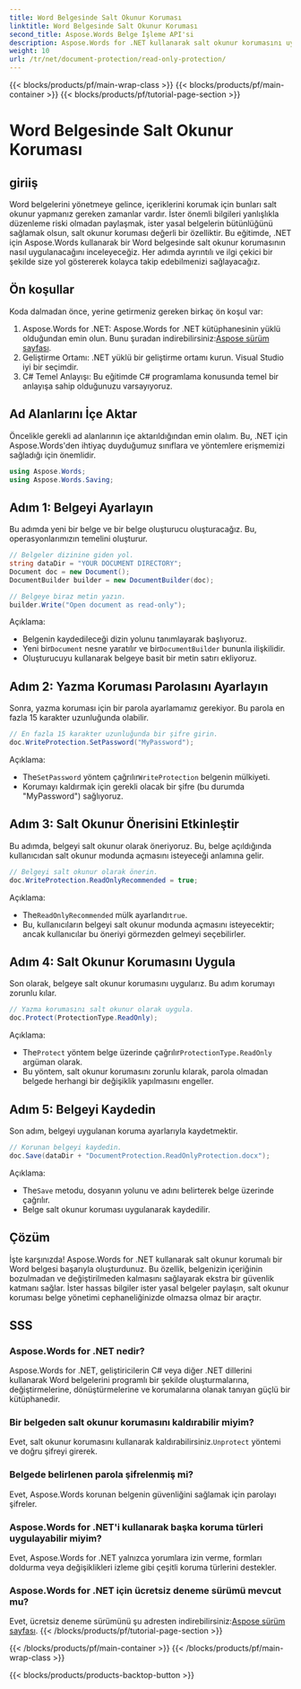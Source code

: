 ```yaml
---
title: Word Belgesinde Salt Okunur Koruması
linktitle: Word Belgesinde Salt Okunur Koruması
second_title: Aspose.Words Belge İşleme API'si
description: Aspose.Words for .NET kullanarak salt okunur korumasını uygulayarak Word belgelerinizi nasıl koruyacağınızı öğrenin. Adım adım kılavuzumuzu izleyin.
weight: 10
url: /tr/net/document-protection/read-only-protection/
---
```


{{< blocks/products/pf/main-wrap-class >}}
{{< blocks/products/pf/main-container >}}
{{< blocks/products/pf/tutorial-page-section >}}

# Word Belgesinde Salt Okunur Koruması

## giriiş

Word belgelerini yönetmeye gelince, içeriklerini korumak için bunları salt okunur yapmanız gereken zamanlar vardır. İster önemli bilgileri yanlışlıkla düzenleme riski olmadan paylaşmak, ister yasal belgelerin bütünlüğünü sağlamak olsun, salt okunur koruması değerli bir özelliktir. Bu eğitimde, .NET için Aspose.Words kullanarak bir Word belgesinde salt okunur korumasının nasıl uygulanacağını inceleyeceğiz. Her adımda ayrıntılı ve ilgi çekici bir şekilde size yol göstererek kolayca takip edebilmenizi sağlayacağız.

## Ön koşullar

Koda dalmadan önce, yerine getirmeniz gereken birkaç ön koşul var:

1.  Aspose.Words for .NET: Aspose.Words for .NET kütüphanesinin yüklü olduğundan emin olun. Bunu şuradan indirebilirsiniz:[Aspose sürüm sayfası](https://releases.aspose.com/words/net/).
2. Geliştirme Ortamı: .NET yüklü bir geliştirme ortamı kurun. Visual Studio iyi bir seçimdir.
3. C# Temel Anlayışı: Bu eğitimde C# programlama konusunda temel bir anlayışa sahip olduğunuzu varsayıyoruz.

## Ad Alanlarını İçe Aktar

Öncelikle gerekli ad alanlarının içe aktarıldığından emin olalım. Bu, .NET için Aspose.Words'den ihtiyaç duyduğumuz sınıflara ve yöntemlere erişmemizi sağladığı için önemlidir.

```csharp
using Aspose.Words;
using Aspose.Words.Saving;
```

## Adım 1: Belgeyi Ayarlayın

Bu adımda yeni bir belge ve bir belge oluşturucu oluşturacağız. Bu, operasyonlarımızın temelini oluşturur.

```csharp
// Belgeler dizinine giden yol.
string dataDir = "YOUR DOCUMENT DIRECTORY";
Document doc = new Document();
DocumentBuilder builder = new DocumentBuilder(doc);

// Belgeye biraz metin yazın.
builder.Write("Open document as read-only");
```

Açıklama:

- Belgenin kaydedileceği dizin yolunu tanımlayarak başlıyoruz.
-  Yeni bir`Document` nesne yaratılır ve bir`DocumentBuilder` bununla ilişkilidir.
- Oluşturucuyu kullanarak belgeye basit bir metin satırı ekliyoruz.

## Adım 2: Yazma Koruması Parolasını Ayarlayın

Sonra, yazma koruması için bir parola ayarlamamız gerekiyor. Bu parola en fazla 15 karakter uzunluğunda olabilir.

```csharp
// En fazla 15 karakter uzunluğunda bir şifre girin.
doc.WriteProtection.SetPassword("MyPassword");
```

Açıklama:

-  The`SetPassword` yöntem çağrılır`WriteProtection` belgenin mülkiyeti.
- Korumayı kaldırmak için gerekli olacak bir şifre (bu durumda "MyPassword") sağlıyoruz.

## Adım 3: Salt Okunur Önerisini Etkinleştir

Bu adımda, belgeyi salt okunur olarak öneriyoruz. Bu, belge açıldığında kullanıcıdan salt okunur modunda açmasını isteyeceği anlamına gelir.

```csharp
// Belgeyi salt okunur olarak önerin.
doc.WriteProtection.ReadOnlyRecommended = true;
```

Açıklama:

-  The`ReadOnlyRecommended` mülk ayarlandı`true`.
- Bu, kullanıcıların belgeyi salt okunur modunda açmasını isteyecektir; ancak kullanıcılar bu öneriyi görmezden gelmeyi seçebilirler.

## Adım 4: Salt Okunur Korumasını Uygula

Son olarak, belgeye salt okunur korumasını uygularız. Bu adım korumayı zorunlu kılar.

```csharp
// Yazma korumasını salt okunur olarak uygula.
doc.Protect(ProtectionType.ReadOnly);
```

Açıklama:

-  The`Protect` yöntem belge üzerinde çağrılır`ProtectionType.ReadOnly` argüman olarak.
- Bu yöntem, salt okunur korumasını zorunlu kılarak, parola olmadan belgede herhangi bir değişiklik yapılmasını engeller.

## Adım 5: Belgeyi Kaydedin

Son adım, belgeyi uygulanan koruma ayarlarıyla kaydetmektir.

```csharp
// Korunan belgeyi kaydedin.
doc.Save(dataDir + "DocumentProtection.ReadOnlyProtection.docx");
```

Açıklama:

-  The`Save` metodu, dosyanın yolunu ve adını belirterek belge üzerinde çağrılır.
- Belge salt okunur koruması uygulanarak kaydedilir.

## Çözüm

İşte karşınızda! Aspose.Words for .NET kullanarak salt okunur korumalı bir Word belgesi başarıyla oluşturdunuz. Bu özellik, belgenizin içeriğinin bozulmadan ve değiştirilmeden kalmasını sağlayarak ekstra bir güvenlik katmanı sağlar. İster hassas bilgiler ister yasal belgeler paylaşın, salt okunur koruması belge yönetimi cephaneliğinizde olmazsa olmaz bir araçtır.

## SSS

### Aspose.Words for .NET nedir?
Aspose.Words for .NET, geliştiricilerin C# veya diğer .NET dillerini kullanarak Word belgelerini programlı bir şekilde oluşturmalarına, değiştirmelerine, dönüştürmelerine ve korumalarına olanak tanıyan güçlü bir kütüphanedir.

### Bir belgeden salt okunur korumasını kaldırabilir miyim?
 Evet, salt okunur korumasını kullanarak kaldırabilirsiniz.`Unprotect` yöntemi ve doğru şifreyi girerek.

### Belgede belirlenen parola şifrelenmiş mi?
Evet, Aspose.Words korunan belgenin güvenliğini sağlamak için parolayı şifreler.

### Aspose.Words for .NET'i kullanarak başka koruma türleri uygulayabilir miyim?
Evet, Aspose.Words for .NET yalnızca yorumlara izin verme, formları doldurma veya değişiklikleri izleme gibi çeşitli koruma türlerini destekler.

### Aspose.Words for .NET için ücretsiz deneme sürümü mevcut mu?
 Evet, ücretsiz deneme sürümünü şu adresten indirebilirsiniz:[Aspose sürüm sayfası](https://releases.aspose.com/).
{{< /blocks/products/pf/tutorial-page-section >}}

{{< /blocks/products/pf/main-container >}}
{{< /blocks/products/pf/main-wrap-class >}}

{{< blocks/products/products-backtop-button >}}
